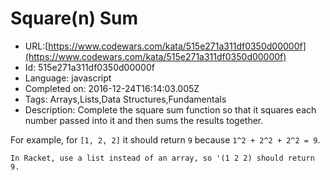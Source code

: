 # Square(n) Sum

 - URL:[https://www.codewars.com/kata/515e271a311df0350d00000f](https://www.codewars.com/kata/515e271a311df0350d00000f)
 - Id: 515e271a311df0350d00000f
 - Language: javascript
 - Completed on: 2016-12-24T16:14:03.005Z
 - Tags: Arrays,Lists,Data Structures,Fundamentals
 - Description:
Complete the square sum function so that it squares each number passed into it and then sums the results together.

For example, for `[1, 2, 2]` it should return `9` because `1^2 + 2^2 + 2^2 = 9`.

```if:racket
In Racket, use a list instead of an array, so '(1 2 2) should return 9.
```

